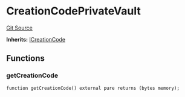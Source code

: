 # CreationCodePrivateVault
[Git Source](https://github.com/ArrakisFinance/arrakis-modular/blob/4485c572ded3a830c181fa38ceaac13efe8eb7f1/src/CreationCodePrivateVault.sol)

**Inherits:**
[ICreationCode](/src/interfaces/ICreationCode.sol/interface.ICreationCode.md)


## Functions
### getCreationCode


```solidity
function getCreationCode() external pure returns (bytes memory);
```

